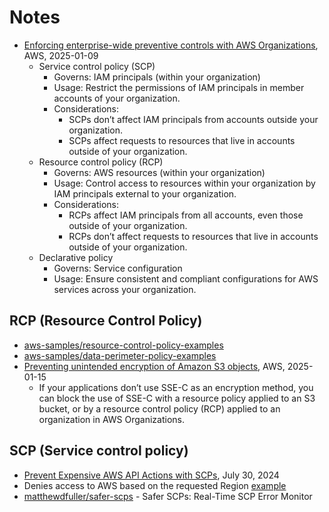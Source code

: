 # Notes

- [Enforcing enterprise-wide preventive controls with AWS Organizations](https://aws.amazon.com/blogs/mt/enforcing-enterprise-wide-preventive-controls-with-aws-organizations/), AWS, 2025-01-09
    - Service control policy (SCP)
        - Governs: IAM principals (within your organization)
        - Usage: Restrict the permissions of IAM principals in member accounts of your organization.
        - Considerations:
            - SCPs don’t affect IAM principals from accounts outside your organization.
            - SCPs affect requests to resources that live in accounts outside of your organization.
    - Resource control policy (RCP)
        - Governs: AWS resources (within your organization)
        - Usage: Control access to resources within your organization by IAM principals external to your organization.
        - Considerations:
            - RCPs affect IAM principals from all accounts, even those outside of your organization.
            - RCPs don’t affect requests to resources that live in accounts outside of your organization.
    - Declarative policy
        - Governs: Service configuration
        - Usage: Ensure consistent and compliant configurations for AWS services across your organization.


## RCP (Resource Control Policy)

- [aws-samples/resource-control-policy-examples](https://github.com/aws-samples/resource-control-policy-examples)
- [aws-samples/data-perimeter-policy-examples](https://github.com/aws-samples/data-perimeter-policy-examples/blob/main/resource_control_policies/identity_perimeter_rcp.json)
- [Preventing unintended encryption of Amazon S3 objects](https://aws.amazon.com/blogs/security/preventing-unintended-encryption-of-amazon-s3-objects/), AWS, 2025-01-15
    - If your applications don’t use SSE-C as an encryption method, you can block the use of SSE-C with a resource policy applied to an S3 bucket, or by a resource control policy (RCP) applied to an organization in AWS Organizations.

## SCP (Service control policy)

- [Prevent Expensive AWS API Actions with SCPs](https://hackingthe.cloud/aws/general-knowledge/block-expensive-actions-with-scps/), July 30, 2024
- Denies access to AWS based on the requested Region [example](https://docs.aws.amazon.com/IAM/latest/UserGuide/reference_policies_examples_aws_deny-requested-region.html)
- [matthewdfuller/safer-scps](https://github.com/matthewdfuller/safer-scps) - Safer SCPs: Real-Time SCP Error Monitor
